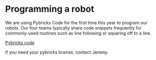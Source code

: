 # Programming a robot

We are using Pybricks Code for the first time this year to program our robots. Our four teams typically share code snippets frequently for commonly-used routines such as line following or squaring off to a line.

[Pybricks code](code.pybricks.com)

If you need your pybricks license, contact Jeremy.
